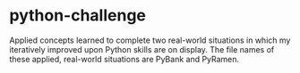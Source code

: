 # python-challenge
Applied concepts learned to complete two real-world situations in which my iteratively improved upon Python skills are on display. The file names of these applied, real-world situations are PyBank and PyRamen.
